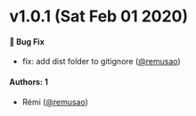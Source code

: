 # v1.0.1 (Sat Feb 01 2020)

#### :bug: Bug Fix

- fix: add dist folder to gitignore  ([@remusao](https://github.com/remusao))

#### Authors: 1

- Rémi ([@remusao](https://github.com/remusao))